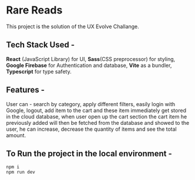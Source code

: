 # Rare Reads
This project is the solution of the UX Evolve Challange.

## Tech Stack Used - 
**React** (JavaScript Library) for UI,
**Sass**(CSS preprocessor) for styling,
**Google Firebase** for Authentication and database,
**Vite** as a bundler,
**Typescript** for type safety.

## Features -
User can -
search by category,
apply different filters,
easily login with Google,
logout,
add item to the cart and these item immediately get stored in the cloud database,
when user open up the cart section the cart item he previously added will then be fetched from the database and showed to the user,
he can increase, decrease the quantity of items and see the total amount.


## To Run the project in the local environment - 
```
npm i
npm run dev
```

